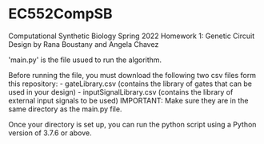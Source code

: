 # EC552CompSB
Computational Synthetic Biology Spring 2022
Homework 1: Genetic Circuit Design 
by Rana Boustany and Angela Chavez

'main.py' is the file usued to run the algorithm.

Before running the file, you must download the following two csv files form this repository: 
    - gateLibrary.csv (contains the library of gates that can be used in your design)
    - inputSignalLibrary.csv (contains the library of external input signals to be used)
IMPORTANT: Make sure they are in the same directory as the main.py file.

Once your directory is set up, you can run the python script using a Python version of 3.7.6 or above.




